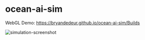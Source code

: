 # ocean-ai-sim
 
 
WebGL Demo: https://bryandedeur.github.io/ocean-ai-sim/Builds

![simulation-screenshot](https://user-images.githubusercontent.com/23252092/218378681-1184444b-4443-4ff6-a610-4b7f937f702b.png)

